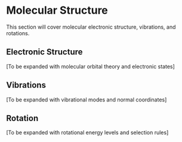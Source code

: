 # Molecular Structure

This section will cover molecular electronic structure, vibrations, and rotations.

## Electronic Structure
[To be expanded with molecular orbital theory and electronic states]

## Vibrations
[To be expanded with vibrational modes and normal coordinates]

## Rotation
[To be expanded with rotational energy levels and selection rules]